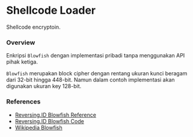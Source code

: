 # Shellcode Loader

Shellcode encryptoin.

### Overview

Enkripsi `Blowfish` dengan implementasi pribadi tanpa menggunakan API pihak ketiga.

`Blowfish` merupakan block cipher dengan rentang ukuran kunci beragam dari 32-bit hingga 448-bit. Namun dalam contoh implementasi akan digunakan ukuran key 128-bit.

### References

- [Reversing.ID Blowfish Reference](https://github.com/ReversingID/Crypto-Reference/tree/master/References/Modern/Block-Cipher/Blowfish)
- [Reversing.ID Blowfish Code](https://github.com/ReversingID/Crypto-Reference/blob/master/Codes/Cipher/Block/BlowFish/code.c)
- [Wikipedia Blowfish](https://en.wikipedia.org/wiki/Blowfish_(cipher))